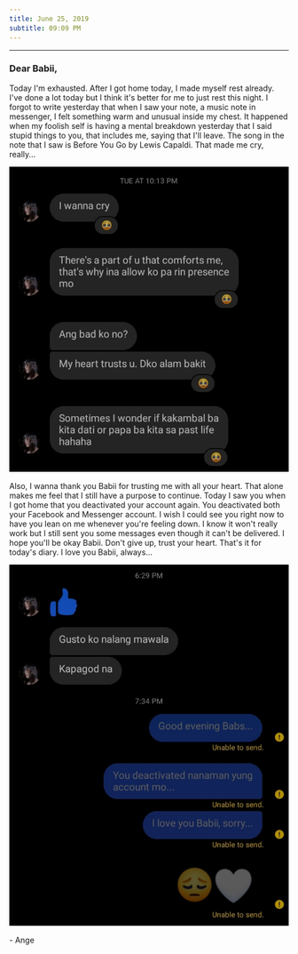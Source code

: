 ```yaml
---
title: June 25, 2019
subtitle: 09:09 PM
---
```

---

### Dear Babii,

Today I'm exhausted. After I got home today, I made myself rest already. I've done a lot today but I think it's better for me to just rest this night. I forgot to write yesterday that when I saw your note, a music note in messenger, I felt something warm and unusual inside my chest. It happened when my foolish self is having a mental breakdown yesterday that I said stupid things to you, that includes me, saying that I'll leave. The song in the note that I saw is Before You Go by Lewis Capaldi. That made me cry, really...

![000.016](/assets/images/000.016.jpeg)

Also, I wanna thank you Babii for trusting me with all your heart. That alone makes me feel that I still have a purpose to continue. Today I saw you when I got home that you deactivated your account again. You deactivated both your Facebook and Messenger account. I wish I could see you right now to have you lean on me whenever you're feeling down. I know it won't really work but I still sent you some messages even though it can't be delivered. I hope you'll be okay Babii. Don't give up, trust your heart. That's it for today's diary. I love you Babii, always...

![000.017](/assets/images/000.017.jpeg)

\- Ange
